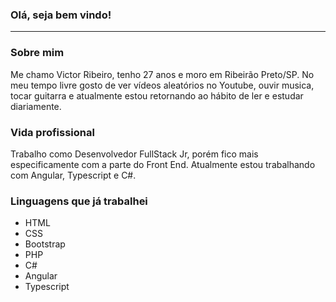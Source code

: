 ### Olá, seja bem vindo!
---
### Sobre mim
Me chamo Victor Ribeiro, tenho 27 anos e moro em Ribeirão Preto/SP. No meu tempo livre gosto de ver vídeos aleatórios no Youtube, ouvir musica, tocar guitarra e atualmente estou retornando ao hábito de ler e estudar diariamente.

### Vida profissional
Trabalho como Desenvolvedor FullStack Jr, porém fico mais especificamente com a parte do Front End. Atualmente estou trabalhando com Angular, Typescript e C#.

### Linguagens que já trabalhei
* HTML
* CSS
* Bootstrap
* PHP
* C#
* Angular
* Typescript



